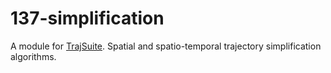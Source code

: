 # 137-simplification
A module for [TrajSuite](https://github.com/lukehb/TrajSuite). Spatial and spatio-temporal trajectory simplification algorithms.
